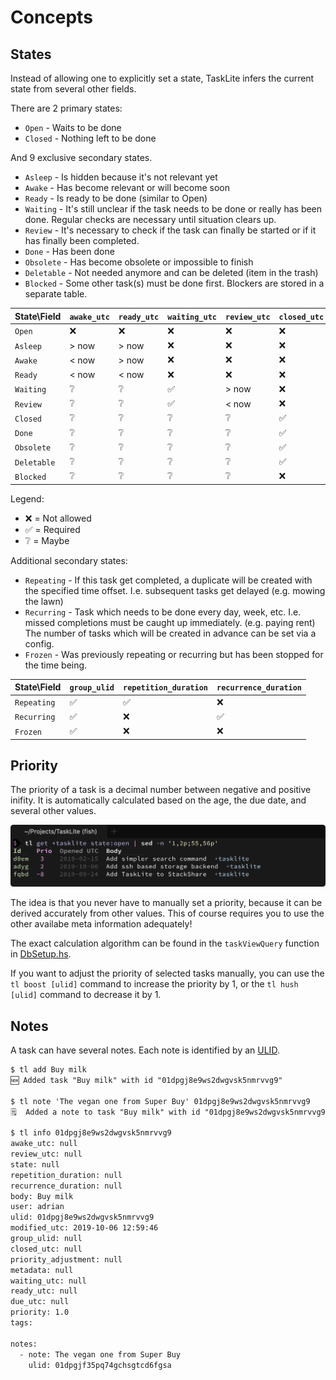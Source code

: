 # Concepts

## States

Instead of allowing one to explicitly set a state, TaskLite infers the
current state from several other fields.

There are 2 primary states:

- `Open` - Waits to be done
- `Closed` - Nothing left to be done

And 9 exclusive secondary states.

- `Asleep` - Is hidden because it's not relevant yet
- `Awake` - Has become relevant or will become soon
- `Ready` - Is ready to be done (similar to Open)
- `Waiting` - It's still unclear if the task needs to be done or really has been
    done. Regular checks are necessary until situation clears up.
- `Review` - It's necessary to check if the task can finally be started or
    if it has finally been completed.
- `Done` - Has been done
- `Obsolete` - Has become obsolete or impossible to finish
- `Deletable` - Not needed anymore and can be deleted (item in the trash)
- `Blocked` - Some other task(s) must be done first.
    Blockers are stored in a separate table.


State\Field|`awake_utc`|`ready_utc`|`waiting_utc`|`review_utc`|`closed_utc`|`state`
-----------|-----------|-----------|------------|-----------|----------|--------
`Open`     | ❌        | ❌       |     ❌     | ❌        | ❌   | ❌
`Asleep`   | > now     | > now     |     ❌     | ❌       | ❌   | ❌
`Awake`    | < now     | > now     |     ❌     | ❌       | ❌   | ❌
`Ready`    | < now     | < now     |     ❌     | ❌       | ❌   | ❌
`Waiting`  |   ❔      |   ❔     |     ✅     | > now     | ❌   | ❌
`Review`   |   ❔      |   ❔     |     ✅     | < now     | ❌   | ❌
`Closed`   |   ❔      |   ❔     |     ❔     | ❔        | ✅   | ❔
`Done`     |   ❔     |   ❔      |     ❔     | ❔       | ✅    | `Done`
`Obsolete` |   ❔     |   ❔      |     ❔     | ❔       | ✅    | `Obsolete`
`Deletable`|   ❔     |   ❔      |     ❔     | ❔       | ✅    | `Deletable`
`Blocked`  |   ❔     |   ❔      |     ❔     | ❔       | ❌    | ❌

Legend:
- ❌ = Not allowed
- ✅ = Required
- ❔ = Maybe


Additional secondary states:

- `Repeating` - If this task get completed, a duplicate will be created
    with the specified time offset.
    I.e. subsequent tasks get delayed
    (e.g. mowing the lawn)
- `Recurring` - Task which needs to be done every day, week, etc.
    I.e. missed completions must be caught up immediately.
    (e.g. paying rent)
    The number of tasks which will be created in advance
    can be set via a config.
- `Frozen` - Was previously repeating or recurring but has been stopped
    for the time being.


State\Field |`group_ulid`|`repetition_duration`|`recurrence_duration`
------------|------------|---------------------|---------------------
`Repeating` | ✅         | ✅                  | ❌
`Recurring` | ✅         | ❌                  | ✅
`Frozen`    | ✅         | ❌                  | ❌


## Priority

The priority of a task is a decimal number
between negative and positive inifity.
It is automatically calculated based on the age, the due date,
and several other values.

![Priority](images/priority.png)

The idea is that you never have to manually set a priority,
because it can be derived accurately from other values.
This of course requires you
to use the other availabe meta information adequately!

The exact calculation algorithm can be found
in the `taskViewQuery` function in [DbSetup.hs].

[DbSetup.hs]:
    https://github.com/ad-si/TaskLite/blob/master/tasklite-core/source/DbSetup.hs

If you want to adjust the priority of selected tasks manually,
you can use the `tl boost [ulid]` command to increase the priority by 1,
or the `tl hush [ulid]` command to decrease it by 1.


## Notes

A task can have several notes. Each note is identified by an [ULID].

[ULID]: https://github.com/ulid/spec

```txt
$ tl add Buy milk
🆕 Added task "Buy milk" with id "01dpgj8e9ws2dwgvsk5nmrvvg9"

$ tl note 'The vegan one from Super Buy' 01dpgj8e9ws2dwgvsk5nmrvvg9
🗒  Added a note to task "Buy milk" with id "01dpgj8e9ws2dwgvsk5nmrvvg9"

$ tl info 01dpgj8e9ws2dwgvsk5nmrvvg9
awake_utc: null
review_utc: null
state: null
repetition_duration: null
recurrence_duration: null
body: Buy milk
user: adrian
ulid: 01dpgj8e9ws2dwgvsk5nmrvvg9
modified_utc: 2019-10-06 12:59:46
group_ulid: null
closed_utc: null
priority_adjustment: null
metadata: null
waiting_utc: null
ready_utc: null
due_utc: null
priority: 1.0
tags:

notes:
  - note: The vegan one from Super Buy
    ulid: 01dpgjf35pq74gchsgtcd6fgsa
```

